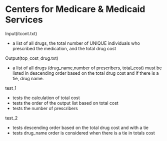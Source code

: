 # Centers for Medicare & Medicaid Services
Input(itcont.txt) 
- a list of all drugs, the total number of UNIQUE individuals who prescribed the medication, and the total drug cost

Output(top_cost_drug.txt) 
- a list of all drugs (drug_name,number of prescribers, total_cost) must be listed in descending order based on the total drug cost and if there is a tie, drug name.


test_1
- tests the calculation of total cost
- tests the order of the output list based on total cost
- tests the number of prescribers

test_2
- tests descending order based on the total drug cost and with a tie
- tests drug_name order is considered when there is a tie in totals cost 

